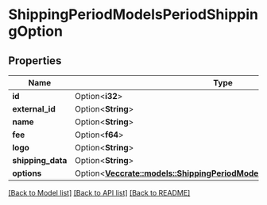 # ShippingPeriodModelsPeriodShippingOption

## Properties

Name | Type | Description | Notes
------------ | ------------- | ------------- | -------------
**id** | Option<**i32**> |  | [optional]
**external_id** | Option<**String**> |  | [optional]
**name** | Option<**String**> |  | [optional]
**fee** | Option<**f64**> |  | [optional]
**logo** | Option<**String**> |  | [optional]
**shipping_data** | Option<**String**> |  | [optional]
**options** | Option<[**Vec<crate::models::ShippingPeriodModelsPeriodShippingSubOption>**](Shipping.Models.ShippingSubOption.md)> |  | [optional]

[[Back to Model list]](../README.md#documentation-for-models) [[Back to API list]](../README.md#documentation-for-api-endpoints) [[Back to README]](../README.md)


